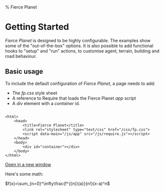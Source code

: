 % Fierce Planet

# Getting Started

*Fierce Planet* is designed to be highly configurable. The examples show some of the "out-of-the-box" options. It is also possible to add functional hooks to "setup" and "run" actions, to customise agent, terrain, building and road behaviour.



## Basic usage

To include the default configuration of *Fierce Planet*, a page needs to add:

 - The *fp.css* style sheet
 - A reference to Require that loads the Fierce Planet *app* script
 - A *div* element with a *container* id.

```

<html>
    <head>
        <title>Fierce Planet</title>
        <link rel="stylesheet" type="text/css" href="/css/fp.css">
        <script data-main="/js/app" src="/js/require.js"></script>
    </head>
    <body>
        <div id="container"></div>
    </body>
</html>

```


[Open in a new window](examples/usage/basic.html)


Here's some math:

$f(x)=\sum_{n=0}^\infty\frac{f^{(n)}(a)}{n!}(x-a)^n$   
